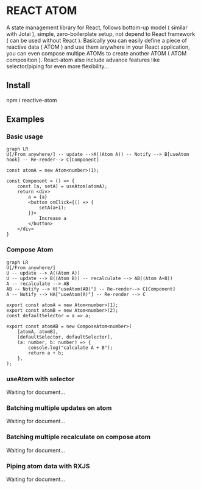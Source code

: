 # REACT ATOM
A state management library for React, follows bottom-up model ( similar with Jotai ), simple, zero-boilerplate setup, not depend to React framework ( can be used without React ). Basically you can easily define a piece of reactive data ( ATOM ) and use them anywhere in your React application, you can even compose multipe ATOMs to create another ATOM ( ATOM composition ). React-atom also include advance features like selector/piping for even more flexibility...
## Install
npm i reactive-atom
## Examples

### Basic usage
```mermaid
graph LR
U[/From anywhere/] -- update -->A((Atom A)) -- Notify --> B[useAtom hook] -- Re-render--> C[Component]
```

```code
const atomA = new Atom<number>(1);

const Component = () => {
	const [a, setA] = useAtom(atomA);
	return <div>  
		a = {a}  
		<button onClick={() => {  
			setA(a+1);  
		}}>  
			Increase a  
		</button>  
	</div>
}
```

### Compose Atom
```mermaid
graph LR
U[/From anywhere/]
U -- update --> A((Atom A)) 
U -- update --> B((Atom B)) -- recalculate --> AB((Atom A+B))
A -- recalculate --> AB
AB -- Notify --> H["useAtom(AB)"] -- Re-render--> C[Component]
A -- Notify --> HA["useAtom(A)"] -- Re-render --> C
```
```code
export const atomA = new Atom<number>(1);  
export const atomB = new Atom<number>(2);
const defaultSelector = a => a;
  
export const atomAB = new ComposeAtom<number>(  
	[atomA, atomB],  
	[defaultSelector, defaultSelector],  
	(a: number, b: number) => {  
		console.log("calculate A + B");  
		return a + b;  
	},  
);
```
### useAtom with selector
Waiting for document...
### Batching multiple updates on atom
Waiting for document...
### Batching multiple recalculate on compose atom
Waiting for document...
### Piping atom data with RXJS
Waiting for document...
